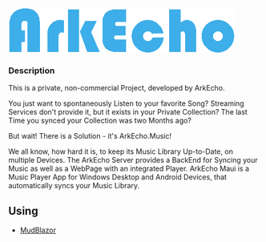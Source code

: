 ![Logo](ArkEcho.Core/Resources/logo/arkecho_logo_whole_blue.png)

### Description
This is a private, non-commercial Project, developed by ArkEcho.

You just want to spontaneously Listen to your favorite Song?
Streaming Services don't provide it, but it exists in your Private Collection?
The last Time you synced your Collection was two Months ago?

But wait! There is a Solution - it's ArkEcho.Music!

We all know, how hard it is, to keep its Music Library Up-to-Date, on multiple Devices.
The ArkEcho Server provides a BackEnd for Syncing your Music as well as a WebPage with an integrated Player.
ArkEcho Maui is a Music Player App for Windows Desktop and Android Devices,
that automatically syncs your Music Library.

## Using
- [MudBlazor](https://github.com/MudBlazor/MudBlazor)